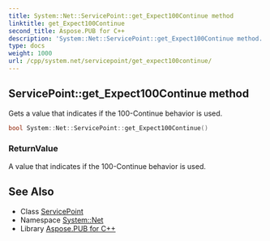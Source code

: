 ```yaml
---
title: System::Net::ServicePoint::get_Expect100Continue method
linktitle: get_Expect100Continue
second_title: Aspose.PUB for C++
description: 'System::Net::ServicePoint::get_Expect100Continue method. Gets a value that indicates if the 100-Continue behavior is used in C++.'
type: docs
weight: 1000
url: /cpp/system.net/servicepoint/get_expect100continue/
---
```

## ServicePoint::get_Expect100Continue method


Gets a value that indicates if the 100-Continue behavior is used.

```cpp
bool System::Net::ServicePoint::get_Expect100Continue()
```


### ReturnValue

A value that indicates if the 100-Continue behavior is used.

## See Also

* Class [ServicePoint](../)
* Namespace [System::Net](../../)
* Library [Aspose.PUB for C++](../../../)
